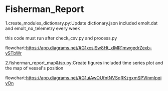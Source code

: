 # Fisherman_Report

1.create_modules_dictionary.py:Update dictionary.json included emolt.dat and emolt_no_telemetry every week
    
   this code must run after check_csv.py and process.py
   
   flowchart:https://app.diagrams.net/#G1xcslSw8Ht_xIMR1mwgedrZexb-ySTbWr
   
2.fisherman_report_map&tsp.py:Create figures included time series plot and the map of vessel's position

   flowchart:https://app.diagrams.net/#G1uiAwOUfntNVSqRKzgxmSPVInmIpqiyOn
